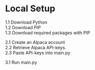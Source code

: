 # Local Setup
1.1 Download Python<br/>
1.2 Download PIP<br/>
1.3 Download required packages with PIP<br/>

2.1 Create an Alpaca account<br/>
2.2 Retrieve Alpaca API-keys.<br/>
2.3 Paste API-keys into main.py<br/>

3.1 Run main.py
